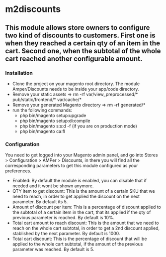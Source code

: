 # m2discounts

## This module allows store owners to configure two kind of discounts to customers. First one is when they reached a certain qty of an item in the cart. Second one, when the subtotal of the whole cart reached another configurable amount.

### Installation
- Clone the project on your magento root directory. The module Amper/Discounts needs to be inside your app/code directory.
- Remove your static assets => rm -rf var/view_preprocessed/* pub/static/frontend/* var/cache/*
- Remove your generated Magento directory => rm -rf generated/*
- run the following commands:
  - php bin/magento setup:upgrade
  - php bin/magento setup:di:compile
  - php bin/magento s:s:d -f (if you are on production mode)
  - php bin/magento ca:fl

### Configuration
You need to get logged into your Magento admin panel, and go into Stores > Configuration > AMPer > Discounts, in there you will find all the corresponding parameters to get this module configured as your preferences.
- Enabled: By default the module is enabled, you can disable that if needed and it wont be shown anymore.
- QTY item to get discount: This is the amount of a certain SKU that we need to reach, in order to get applied the discount on the next parameter. By default its 5.
- Amount of discount per item: This is a percentage of discount applied to the subtotal of a certain item in the cart, that its applied if the qty of previous parameter is reached. By default is 10%.
- Total cart amount to reach discount: This is the amount that we need to reach on the whole cart subtotal, in order to get a 2nd discount applied, stablished by the next parameter. By default is 1000.
- Total cart discount: This is the percentage of discount that will be applied to the whole cart subtotal, if the amount of the previous parameter was reached. By default is 5.